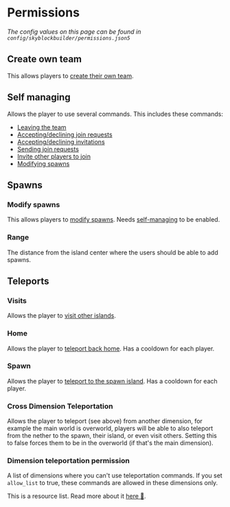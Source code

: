 # Permissions
*The config values on this page can be found in `config/skyblockbuilder/permissions.json5`*

## Create own team
This allows players to [create their own team](../user/user.md#create-an-own-island).

## Self managing
Allows the player to use several commands. This includes these commands:

- [Leaving the team](../packdev/admin.md#leaving-a-team)
- [Accepting/declining join requests](../user/join-team.md#accepting-requests)
- [Accepting/declining invitations](../user/invitations.md#accepting-invitations)
- [Sending join requests](../user/join-team.md#sending-a-join-request)
- [Invite other players to join](../user/invitations.md#inviting-users)
- [Modifying spawns](#modify-spawns)

## Spawns
### Modify spawns
This allows players to [modify spawns](../user/user.md#modify-spawns). Needs [self-managing](#self-managing) to be
enabled.

### Range
The distance from the island center where the users should be able to add spawns.

## Teleports
### Visits
Allows the player to [visit other islands](../user/visiting.md).

### Home
Allows the player to [teleport back home](../user/user.md#teleporting-back-to-home-island). Has a cooldown for each 
player.

### Spawn
Allows the player to [teleport to the spawn island](../user/user.md#teleporting-to-spawn-island). Has a cooldown for 
each player.

### Cross Dimension Teleportation
Allows the player to teleport (see above) from another dimension, for example the main world is overworld, players will
be able to also teleport from the nether to the spawn, their island, or even visit others. Setting this to false forces
them to be in the overworld (if that's the main dimension).

### Dimension teleportation permission
A list of dimensions where you can't use teleportation commands. If you set `allow_list` to true, these commands are
allowed in these dimensions only.

This is a resource list. Read more about it [here 🔗](https://moddingx.org/libx/org/moddingx/libx/util/data/ResourceList.html#use_resource_lists_in_configs).